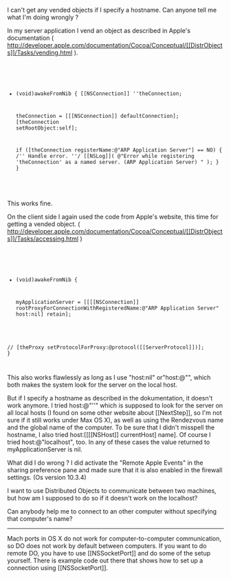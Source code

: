 I can't get any vended objects if I specify a hostname. Can anyone tell me what I'm doing wrongly ?

In my server application I vend an object as described in Apple's documentation 
( http://developer.apple.com/documentation/Cocoa/Conceptual/[[DistrObjects]]/Tasks/vending.html ).

<code>

- (void)awakeFromNib
{
    [[NSConnection]] ''theConnection;

    theConnection = [[[NSConnection]] defaultConnection];
    [theConnection setRootObject:self];
    
    if ([theConnection registerName:@"ARP Application Server"] == NO) 
    {
	    /'' Handle error. ''/
	    [[NSLog]]( @"Error while registering 'theConnection' as a named server. (ARP Application Server) " );
    }
}

</code>

This works fine.

On the client side I again used the code from Apple's website, this time for getting a vended object. 
( http://developer.apple.com/documentation/Cocoa/Conceptual/[[DistrObjects]]/Tasks/accessing.html )

<code>

- (void)awakeFromNib
{

    myApplicationServer = [[[[NSConnection]] rootProxyForConnectionWithRegisteredName:@"ARP Application Server" host:nil] retain];
    
//    [theProxy setProtocolForProxy:@protocol([[ServerProtocol]])];
}

</code>

This also works flawlessly as long as I use "host:nil" or"host:@"", which both makes the system look for the server on the local host. 

But if I specify a hostname as described in the dokumentation, it doesn't work anymore. 
I tried host:@"''" which is supposed to look for the server on all local hosts (I found on some other website about [[NextStep]], so I'm not sure if it still works under Max OS X), as well as using the Rendezvous name and the global name of the computer. To be sure that I didn't misspell the hostname, I also tried host:[[[[NSHost]] currentHost] name]. Of course I tried host:@"localhost", too. In any of these cases the value returned to myApplicationServer is nil.

What did I do wrong ? I did activate the "Remote Apple Events" in the sharing preference pane and made sure that it is also enabled in the firewall settings. (Os version 10.3.4)

I want to use Distributed Objects to communicate between two machines, but how am I supposed to do so if it doesn't work on the localhost?

Can anybody help me to connect to an other computer without specifying that computer's name? 

----

Mach ports in OS X do not work for computer-to-computer communication, so DO does not work by default between computers. If you want to do remote DO, you have to use [[NSSocketPort]] and do some of the setup yourself. There is example code out there that shows how to set up a connection using [[NSSocketPort]].